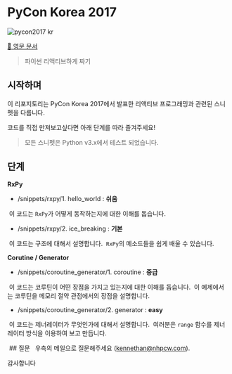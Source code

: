 # PyCon Korea 2017

![pycon2017 kr](http://www.pigno.se/static/assets/images/pycon2017.png)

[:page_facing_up: 영문 문서](README.md)

> 파이썬 리액티브하게 짜기

## 시작하며

이 리포지토리는 PyCon Korea 2017에서 발표한 리액티브 프로그래밍과 관련된 스니펫을 다룹니다.

코드를 직접 만져보고싶다면 아래 단계를 따라 즐겨주세요!

> 모든 스니펫은 Python v3.x에서 테스트 되었습니다.

## 단계

**RxPy**

- /snippets/rxpy/1. hello_world : **쉬움**

  이 코드는 `RxPy`가 어떻게 동작하는지에 대한 이해를 돕습니다.

- /snippets/rxpy/2. ice_breaking : **기본**

  이 코드는 구조에 대해서 설명합니다.
  `RxPy`의 메소드들을 쉽게 배울 수 있습니다.

**Corutine / Generator**

- /snippets/coroutine_generator/1. coroutine : **중급**
  
  이 코드는 코루틴이 어떤 장점을 가지고 있는지에 대한 이해를 돕습니다.
  이 예제에서는 코루틴을 메모리 절약 관점에서의 장점을 설명합니다.
  
- /snippets/coroutine_generator/2. generator : **easy**

  이 코드는 제너레이터가 무엇인가에 대해서 설명합니다.
  여러분은 `range` 함수를 제너레이터 방식을 이용하여 보고 만듭니다.
  
  ## 질문
  
  우측의 메일으로 질문해주세요 ([kennethan@nhpcw.com](kennethan@nhpcw.com)).
  
  감사합니다
